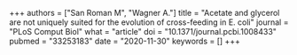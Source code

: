 +++
authors = ["San Roman M", "Wagner A."]
title = "Acetate and glycerol are not uniquely suited for the evolution of cross-feeding in E. coli"
journal = "PLoS Comput Biol"
what = "article"
doi = "10.1371/journal.pcbi.1008433"
pubmed = "33253183"
date = "2020-11-30"
keywords = []
+++

